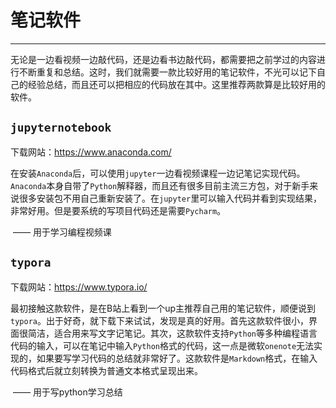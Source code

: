 # 笔记软件

---

无论是一边看视频一边敲代码，还是边看书边敲代码，都需要把之前学过的内容进行不断重复和总结。这时，我们就需要一款比较好用的笔记软件，不光可以记下自己的经验总结，而且还可以把相应的代码放在其中。这里推荐两款算是比较好用的软件。

## `jupyternotebook`

下载网站：https://www.anaconda.com/

在安装`Anaconda`后，可以使用`jupyter`一边看视频课程一边记笔记实现代码。`Anaconda`本身自带了`Python`解释器，而且还有很多目前主流三方包，对于新手来说很多安装包不用自己重新安装了。在`jupyter`里可以输入代码并看到实现结果，非常好用。但是要系统的写项目代码还是需要`Pycharm`。

​																								——	用于学习编程视频课

## `typora`

下载网站：https://www.typora.io/

最初接触这款软件，是在B站上看到一个up主推荐自己用的笔记软件，顺便说到`typora`。出于好奇，就下载下来试试，发现是真的好用。首先这款软件很小，界面很简洁，适合用来写文字记笔记。其次，这款软件支持`Python`等多种编程语言代码的输入，可以在笔记中输入`Python`格式的代码，这一点是微软`onenote`无法实现的，如果要写学习代码的总结就非常好了。这款软件是`Markdown`格式，在输入代码格式后就立刻转换为普通文本格式呈现出来。

​																							——	用于写python学习总结